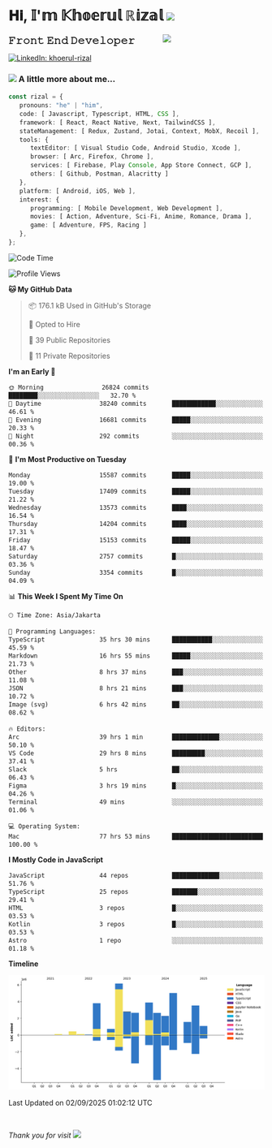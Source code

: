 <h1> 𝐇𝐢, 𝕀'𝕞 𝕂𝕙𝕠𝕖𝕣𝕦𝕝 ℝ𝕚𝕫𝕒𝕝 <img src="https://media.giphy.com/media/mGcNjsfWAjY5AEZNw6/giphy.gif" width="50"></h1>
<img align='right' src="https://media.giphy.com/media/v1.Y2lkPTc5MGI3NjExOWI2ajR2NGJubzBsZHFuaHMwajRrcDNsNXJwOG8yb3F0NjhkNXF4OSZlcD12MV9pbnRlcm5hbF9naWZfYnlfaWQmY3Q9cw/fkZukR450RQ1qnGaq9/giphy.gif" width="200">
<strong style="font-size:20px;">𝙵𝚛𝚘𝚗𝚝 𝙴𝚗𝚍 𝙳𝚎𝚟𝚎𝚕𝚘𝚙𝚎𝚛</strong>
</p></em>

[![LinkedIn: khoerul-rizal](https://img.shields.io/badge/khoerul--rizal-blue?style=flat-square&logo=Linkedin&logoColor=white&link=https://www.linkedin.com/in/khoerul-rizal/)](https://www.linkedin.com/in/khoerul-rizal/)

### <img src="https://media.giphy.com/media/VgCDAzcKvsR6OM0uWg/giphy.gif" width="50"> A little more about me...

```typescript
const rizal = {
   pronouns: "he" | "him",
   code: [ Javascript, Typescript, HTML, CSS ],
   framework: [ React, React Native, Next, TailwindCSS ],
   stateManagement: [ Redux, Zustand, Jotai, Context, MobX, Recoil ],
   tools: {
      textEditor: [ Visual Studio Code, Android Studio, Xcode ],
      browser: [ Arc, Firefox, Chrome ],
      services: [ Firebase, Play Console, App Store Connect, GCP ],
      others: [ Github, Postman, Alacritty ]
   },
   platform: [ Android, iOS, Web ],
   interest: {
      programming: [ Mobile Development, Web Development ],
      movies: [ Action, Adventure, Sci-Fi, Anime, Romance, Drama ],
      game: [ Adventure, FPS, Racing ]
   },
};
```

<!--START_SECTION:waka-->
![Code Time](http://img.shields.io/badge/Code%20Time-3%2C853%20hrs%2016%20mins-blue)

![Profile Views](http://img.shields.io/badge/Profile%20Views-0-blue)

**🐱 My GitHub Data** 

> 📦 176.1 kB Used in GitHub's Storage 
 > 
> 💼 Opted to Hire
 > 
> 📜 39 Public Repositories 
 > 
> 🔑 11 Private Repositories 
 > 
**I'm an Early 🐤** 

```text
🌞 Morning                26824 commits       ████████░░░░░░░░░░░░░░░░░   32.70 % 
🌆 Daytime                38240 commits       ████████████░░░░░░░░░░░░░   46.61 % 
🌃 Evening                16681 commits       █████░░░░░░░░░░░░░░░░░░░░   20.33 % 
🌙 Night                  292 commits         ░░░░░░░░░░░░░░░░░░░░░░░░░   00.36 % 
```
📅 **I'm Most Productive on Tuesday** 

```text
Monday                   15587 commits       █████░░░░░░░░░░░░░░░░░░░░   19.00 % 
Tuesday                  17409 commits       █████░░░░░░░░░░░░░░░░░░░░   21.22 % 
Wednesday                13573 commits       ████░░░░░░░░░░░░░░░░░░░░░   16.54 % 
Thursday                 14204 commits       ████░░░░░░░░░░░░░░░░░░░░░   17.31 % 
Friday                   15153 commits       █████░░░░░░░░░░░░░░░░░░░░   18.47 % 
Saturday                 2757 commits        █░░░░░░░░░░░░░░░░░░░░░░░░   03.36 % 
Sunday                   3354 commits        █░░░░░░░░░░░░░░░░░░░░░░░░   04.09 % 
```


📊 **This Week I Spent My Time On** 

```text
🕑︎ Time Zone: Asia/Jakarta

💬 Programming Languages: 
TypeScript               35 hrs 30 mins      ███████████░░░░░░░░░░░░░░   45.59 % 
Markdown                 16 hrs 55 mins      █████░░░░░░░░░░░░░░░░░░░░   21.73 % 
Other                    8 hrs 37 mins       ███░░░░░░░░░░░░░░░░░░░░░░   11.08 % 
JSON                     8 hrs 21 mins       ███░░░░░░░░░░░░░░░░░░░░░░   10.72 % 
Image (svg)              6 hrs 42 mins       ██░░░░░░░░░░░░░░░░░░░░░░░   08.62 % 

🔥 Editors: 
Arc                      39 hrs 1 min        █████████████░░░░░░░░░░░░   50.10 % 
VS Code                  29 hrs 8 mins       █████████░░░░░░░░░░░░░░░░   37.41 % 
Slack                    5 hrs               ██░░░░░░░░░░░░░░░░░░░░░░░   06.43 % 
Figma                    3 hrs 19 mins       █░░░░░░░░░░░░░░░░░░░░░░░░   04.26 % 
Terminal                 49 mins             ░░░░░░░░░░░░░░░░░░░░░░░░░   01.06 % 

💻 Operating System: 
Mac                      77 hrs 53 mins      █████████████████████████   100.00 % 
```

**I Mostly Code in JavaScript** 

```text
JavaScript               44 repos            █████████████░░░░░░░░░░░░   51.76 % 
TypeScript               25 repos            ███████░░░░░░░░░░░░░░░░░░   29.41 % 
HTML                     3 repos             █░░░░░░░░░░░░░░░░░░░░░░░░   03.53 % 
Kotlin                   3 repos             █░░░░░░░░░░░░░░░░░░░░░░░░   03.53 % 
Astro                    1 repo              ░░░░░░░░░░░░░░░░░░░░░░░░░   01.18 % 
```



**Timeline**

![Lines of Code chart](https://raw.githubusercontent.com/khoerulrizal/khoerulrizal/main/assets/bar_graph.png)


 Last Updated on 02/09/2025 01:02:12 UTC
<!--END_SECTION:waka-->
</details>
<br/>

<em>Thank you for visit</em> <img src="https://media.giphy.com/media/v1.Y2lkPTc5MGI3NjExcHdvNm1qZWtjaGw0ZjdwM3Z3NnY2dHlueTVuODBta2FiY20wM2YybSZlcD12MV9pbnRlcm5hbF9naWZfYnlfaWQmY3Q9cw/tV25tpdKqdFa9x81k2/giphy.gif" width="40">
